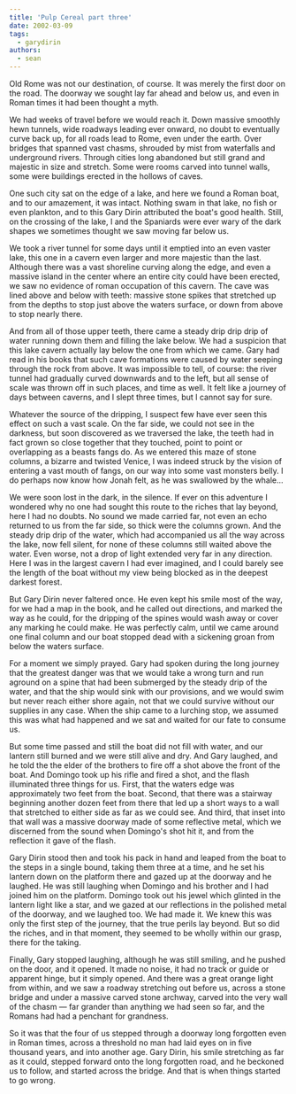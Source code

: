 ```yaml
---
title: 'Pulp Cereal part three'
date: 2002-03-09
tags:
  - garydirin
authors:
  - sean
---
```


Old Rome was not our destination, of course. It was merely the first door on the road. The doorway we sought lay far ahead and below us, and even in Roman times it had been thought a myth.

We had weeks of travel before we would reach it. Down massive smoothly hewn tunnels, wide roadways leading ever onward, no doubt to eventually curve back up, for all roads lead to Rome, even under the earth. Over bridges that spanned vast chasms, shrouded by mist from waterfalls and underground rivers. Through cities long abandoned but still grand and majestic in size and stretch. Some were rooms carved into tunnel walls, some were buildings erected in the hollows of caves.

One such city sat on the edge of a lake, and here we found a Roman boat, and to our amazement, it was intact. Nothing swam in that lake, no fish or even plankton, and to this Gary Dirin attributed the boat's good health. Still, on the crossing of the lake, I and the Spaniards were ever wary of the dark shapes we sometimes thought we saw moving far below us.

We took a river tunnel for some days until it emptied into an even vaster lake, this one in a cavern even larger and more majestic than the last. Although there was a vast shoreline curving along the edge, and even a massive island in the center where an entire city could have been erected, we saw no evidence of roman occupation of this cavern. The cave was lined above and below with teeth: massive stone spikes that stretched up from the depths to stop just above the waters surface, or down from above to stop nearly there.

And from all of those upper teeth, there came a steady drip drip drip of water running down them and filling the lake below. We had a suspicion that this lake cavern actually lay below the one from which we came. Gary had read in his books that such cave formations were caused by water seeping through the rock from above. It was impossible to tell, of course: the river tunnel had gradually curved downwards and to the left, but all sense of scale was thrown off in such places, and time as well. It felt like a journey of days between caverns, and I slept three times, but I cannot say for sure.

Whatever the source of the dripping, I suspect few have ever seen this effect on such a vast scale. On the far side, we could not see in the darkness, but soon discovered as we traversed the lake, the teeth had in fact grown so close together that they touched, point to point or overlapping as a beasts fangs do. As we entered this maze of stone columns, a bizarre and twisted Venice, I was indeed struck by the vision of entering a vast mouth of fangs, on our way into some vast monsters belly. I do perhaps now know how Jonah felt, as he was swallowed by the whale...

We were soon lost in the dark, in the silence. If ever on this adventure I wondered why no one had sought this route to the riches that lay beyond, here I had no doubts. No sound we made carried far, not even an echo returned to us from the far side, so thick were the columns grown. And the steady drip drip of the water, which had accompanied us all the way across the lake, now fell silent, for none of these columns still waited above the water. Even worse, not a drop of light extended very far in any direction. Here I was in the largest cavern I had ever imagined, and I could barely see the length of the boat without my view being blocked as in the deepest darkest forest.

But Gary Dirin never faltered once. He even kept his smile most of the way, for we had a map in the book, and he called out directions, and marked the way as he could, for the dripping of the spines would wash away or cover any marking he could make. He was perfectly calm, until we came around one final column and our boat stopped dead with a sickening groan from below the waters surface.

For a moment we simply prayed. Gary had spoken during the long journey that the greatest danger was that we would take a wrong turn and run aground on a spine that had been submerged by the steady drip of the water, and that the ship would sink with our provisions, and we would swim but never reach either shore again, not that we could survive without our supplies in any case. When the ship came to a lurching stop, we assumed this was what had happened and we sat and waited for our fate to consume us.

But some time passed and still the boat did not fill with water, and our lantern still burned and we were still alive and dry. And Gary laughed, and he told the the elder of the brothers to fire off a shot above the front of the boat. And Domingo took up his rifle and fired a shot, and the flash illuminated three things for us. First, that the waters edge was approximately two feet from the boat. Second, that there was a stairway beginning another dozen feet from there that led up a short ways to a wall that stretched to either side as far as we could see. And third, that inset into that wall was a massive doorway made of some reflective metal, which we discerned from the sound when Domingo's shot hit it, and from the reflection it gave of the flash.

Gary Dirin stood then and took his pack in hand and leaped from the boat to the steps in a single bound, taking them three at a time, and he set his lantern down on the platform there and gazed up at the doorway and he laughed. He was still laughing when Domingo and his brother and I had joined him on the platform. Domingo took out his jewel which glinted in the lantern light like a star, and we gazed at our reflections in the polished metal of the doorway, and we laughed too. We had made it. We knew this was only the first step of the journey, that the true perils lay beyond. But so did the riches, and in that moment, they seemed to be wholly within our grasp, there for the taking.

Finally, Gary stopped laughing, although he was still smiling, and he pushed on the door, and it opened. It made no noise, it had no track or guide or apparent hinge, but it simply opened. And there was a great orange light from within, and we saw a roadway stretching out before us, across a stone bridge and under a massive carved stone archway, carved into the very wall of the chasm — far grander than anything we had seen so far, and the Romans had had a penchant for grandness.

So it was that the four of us stepped through a doorway long forgotten even in Roman times, across a threshold no man had laid eyes on in five thousand years, and into another age. Gary Dirin, his smile stretching as far as it could, stepped forward onto the long forgotten road, and he beckoned us to follow, and started across the bridge. And that is when things started to go wrong.
